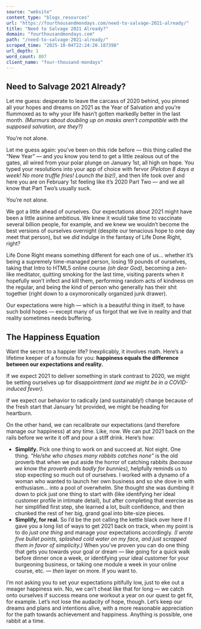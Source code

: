 ```yaml
---
source: "website"
content_type: "blogs_resources"
url: "https://fourthousandmondays.com/need-to-salvage-2021-already/"
title: "Need to Salvage 2021 Already?"
domain: "fourthousandmondays.com"
path: "/need-to-salvage-2021-already/"
scraped_time: "2025-10-04T22:24:20.187398"
url_depth: 1
word_count: 807
client_name: "four-thousand-mondays"
---
```


## Need to Salvage 2021 Already?

Let me guess: desperate to leave the carcass of 2020 behind, you pinned all your hopes and dreams on 2021 as the Year of Salvation and you’re flummoxed as to why your life hasn’t gotten markedly better in the last month. _(Murmurs about doubling up on masks aren’t compatible with the supposed salvation, are they?)_

You’re not alone.

Let me guess again: you’ve been on this ride before — this thing called the “New Year” — and you know you tend to get a little zealous out of the gates, all wired from your polar plunge on January 1st, all high on hope. You typed your resolutions into your app of choice with fervor _(Peloton 8 days a week! No more truffle fries! Launch the biz!)_, and then life took over and here you are on February 1st feeling like it’s 2020 Part Two — and we all know that Part Two’s usually suck.

You’re not alone.

We got a little ahead of ourselves. Our expectations about 2021 might have been a little asinine ambitious. We knew it would take time to vaccinate several billion people, for example, and we knew we wouldn’t become the best versions of ourselves overnight (despite our tenacious hope to one day meet that person), but we _did_ indulge in the fantasy of Life Done Right, right?

Life Done Right means something different for each one of us… whether it’s being a supremely time-managed person, losing 19 pounds of ourselves, taking that Intro to HTML5 online course _(oh dear God)_, becoming a zen-like meditator, quitting smoking for the last time, visiting parents when it hopefully won’t infect and kill them, performing random acts of kindness on the regular, and being the kind of person who generally has their shit together (right down to a oxymoronically organized junk drawer).

Our expectations were high — which is a beautiful thing in itself, to have such bold hopes — except many of us forgot that we live in reality and that reality sometimes needs buffering.

## **The Happiness Equation**

Want the secret to a happier life? Inexplicably, it involves math. Here’s a lifetime keeper of a formula for you: **happiness equals the difference between our expectations and reality.**

If we expect 2021 to deliver something in stark contrast to 2020, we might be setting ourselves up for disappointment _(and we might be in a COVID-induced fever)._ 

If we expect our behavior to radically (and sustainably!) change because of the fresh start that January 1st provided, we might be heading for heartburn.

On the other hand, we can recalibrate our expectations (and therefore manage our happiness) at any time. Like, now. We can put 2021 back on the rails before we write it off and pour a stiff drink. Here’s how:

*   **Simplify.** Pick one thing to work on and succeed at. Not eight. One thing. _“He/she who chases many rabbits catches none”_ is the old proverb that when we put aside the horror of catching rabbits _(because we know the proverb ends badly for bunnies),_ helpfully reminds us to stop expecting so much out of ourselves. I worked with a dynamo of a woman who wanted to launch her own business and so she dove in with enthusiasm… into a pool of overwhelm. She thought she was dumbing it down to pick just one thing to start with (like identifying her ideal customer profile in intimate detail), but after completing that exercise as her simplified first step, she learned a lot, built confidence, and then chunked the rest of her big, grand goal into bite-size pieces.
*   **Simplify, for real.** So I’d be the pot calling the kettle black over here if I gave you a long list of ways to get 2021 back on track, when my point is to do _just one thing_ and manage your expectations accordingly. _(I wrote five bullet points, splashed cold water on my face, and just scrapped them in favor of simplicity.)_ When you’ve proven you can do one thing that gets you towards your goal or dream — like going for a quick walk before dinner once a week, or identifying your ideal customer for your burgeoning business, or taking one module a week in your online course, etc. — _then_ layer on more. If you want to.

I’m not asking you to set your expectations pitifully low, just to eke out a meager happiness win. No, we can’t cheat like that for long — we catch onto ourselves if success means one workout a year on our quest to get fit, for example. Let’s not lose the audacity of hope, though. Let’s keep our dreams and plans and intentions alive, with a more reasonable appreciation for the path towards achievement and happiness. Anything is possible, one rabbit at a time.